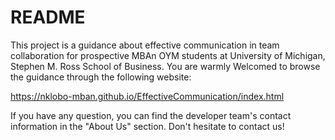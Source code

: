 # README

This project is a guidance about effective communication in team collaboration for prospective MBAn OYM students at University of Michigan, Stephen M. Ross School of Business.
You are warmly Welcomed to browse the guidance through the following website: 

https://nklobo-mban.github.io/EffectiveCommunication/index.html

If you have any question, you can find the developer team's contact information in the "About Us" section. Don't hesitate to contact us!
